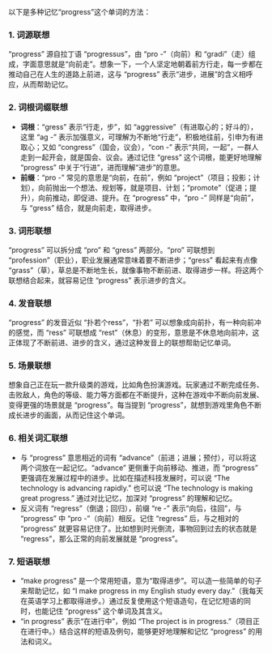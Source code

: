 以下是多种记忆“progress”这个单词的方法：

### 1. 词源联想
“progress” 源自拉丁语 “progressus”，由 “pro -”（向前）和 “gradi”（走）组成，字面意思就是“向前走”。想象一下，一个人坚定地朝着前方行走，每一步都在推动自己在人生的道路上前进，这与 “progress” 表示“进步，进展”的含义相呼应，从而帮助记忆。

### 2. 词根词缀联想
 - **词根**：“gress” 表示“行走，步”，如 “aggressive”（有进取心的；好斗的），这里 “ag -” 表示加强意义，可理解为不断地“行走”，积极地往前，引申为有进取心；又如 “congress”（国会，议会），“con -” 表示“共同，一起”，一群人走到一起开会，就是国会、议会。通过记住 “gress” 这个词根，能更好地理解 “progress” 中关于“行进”，进而理解“进步”的意思。
 - **前缀**：“pro -” 常见的意思是“向前，在前”，例如 “project”（项目；投影；计划），向前抛出一个想法、规划等，就是项目、计划；“promote”（促进；提升），向前推动，即促进、提升。在 “progress” 中，“pro -” 同样是“向前”，与 “gress” 结合，就是向前走，取得进步。

### 3. 词形联想
“progress” 可以拆分成 “pro” 和 “gress” 两部分。“pro” 可联想到 “profession”（职业），职业发展通常意味着要不断进步；“gress” 看起来有点像 “grass”（草），草总是不断地生长，就像事物不断前进、取得进步一样。将这两个联想结合起来，就容易记住 “progress” 表示进步的含义。

### 4. 发音联想
“progress” 的发音近似 “扑若个ress”，“扑若” 可以想象成向前扑，有一种向前冲的感觉，而 “ress” 可联想成 “rest”（休息）的变形，意思是不休息地向前冲，这正体现了不断前进、进步的含义，通过这种发音上的联想帮助记忆单词。

### 5. 场景联想
想象自己正在玩一款升级类的游戏，比如角色扮演游戏。玩家通过不断完成任务、击败敌人，角色的等级、能力等方面都在不断提升，这种在游戏中不断向前发展、变得更强的场景就是 “progress”。每当提到 “progress”，就想到游戏里角色不断成长进步的画面，从而记住这个单词。

### 6. 相关词汇联想
 - 与 “progress” 意思相近的词有 “advance”（前进；进展；预付），可以将这两个词放在一起记忆。“advance” 更侧重于向前移动、推进，而 “progress” 更强调在发展过程中的进步。比如在描述科技发展时，可以说 “The technology is advancing rapidly.” 也可以说 “The technology is making great progress.” 通过对比记忆，加深对 “progress” 的理解和记忆。
 - 反义词有 “regress”（倒退；回归），前缀 “re -” 表示“向后，往回”，与 “progress” 中 “pro -”（向前）相反。记住 “regress” 后，与之相对的 “progress” 就更容易记住了。比如想到时光倒流，事物回到过去的状态就是 “regress”，那么正常的向前发展就是 “progress”。

### 7. 短语联想
 - “make progress” 是一个常用短语，意为“取得进步”。可以造一些简单的句子来帮助记忆，如 “I make progress in my English study every day.”（我每天在英语学习上都取得进步。）通过反复使用这个短语造句，在记忆短语的同时，也能记住 “progress” 这个单词及其含义。
 - “in progress” 表示“在进行中”，例如 “The project is in progress.”（项目正在进行中。）结合这样的短语及例句，能够更好地理解和记忆 “progress” 的用法和词义。 